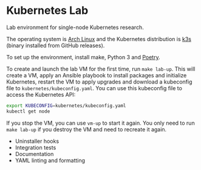 # Kubernetes Lab

Lab environment for single-node Kubernetes research.

The operating system is [Arch Linux](https://archlinux.org/) and the Kubernetes
distribution is [k3s](https://k3s.io) (binary installed from GitHub releases).

To set up the environment, install make, Python 3 and
[Poetry](https://python-poetry.org/).

To create and launch the lab VM for the first time, run `make lab-up`. This
will create a VM, apply an Ansible playbook to install packages and initialize
Kubernetes, restart the VM to apply upgrades and download a kubeconfig file
to `kubernetes/kubeconfig.yaml`. You can use this kubeconfig file to access
the Kubernetes API:

```sh
export KUBECONFIG=kubernetes/kubeconfig.yaml
kubectl get node
```

If you stop the VM, you can use `vm-up` to start it again. You only need to
run `make lab-up` if you destroy the VM and need to recreate it again.

- Uninstaller hooks
- Integration tests
- Documentation
- YAML linting and formatting
